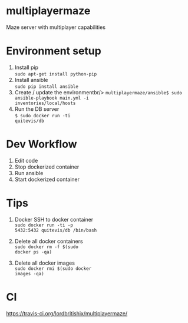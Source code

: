# multiplayermaze
Maze server with multiplayer capabilities

# Environment setup
1. Install pip<br/>
<code>sudo apt-get install python-pip</code>
2. Install ansible<br/>
<code>sudo pip install ansible</code>
3. Create / update the environmentbr/>
<code>multiplayermaze/ansible$ sudo ansible-playbook main.yml -i inventories/local/hosts</code>
4. Run the DB server<br/>
<code>$ sudo docker run -ti quitevis/db</code>

# Dev Workflow
1. Edit code
2. Stop dockerized container
2. Run ansible
4. Start dockerized container

# Tips
1. Docker
SSH to docker container <br/>
<code>sudo docker run -ti -p 5432:5432 quitevis/db /bin/bash</code>

2. Delete all docker containers<br/>
<code>sudo docker rm -f $(sudo docker ps -qa)</code>

3. Delete all docker images<br/>
<code>sudo docker rmi $(sudo docker images -qa)</code>

# CI
https://travis-ci.org/lordbritishix/multiplayermaze/

